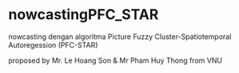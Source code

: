 # nowcastingPFC_STAR
nowcasting dengan algoritma Picture Fuzzy Cluster-Spatiotemporal Autoregession (PFC-STAR)


proposed by Mr. Le Hoang Son & Mr Pham Huy Thong from VNU
